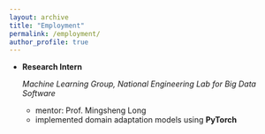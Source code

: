 ```yaml
---
layout: archive
title: "Employment"
permalink: /employment/
author_profile: true
---
```


- **Research Intern**

  *Machine Learning Group, National Engineering Lab for Big Data Software*

  - mentor: Prof. Mingsheng Long
  - implemented domain adaptation models using **PyTorch**

